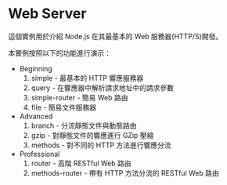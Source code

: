 # Web Server

這個實例用於介紹 Node.js 在其最基本的 Web 服務器(HTTP/S)開發。

本實例按照以下的功能進行演示：

- Beginning
  1. simple - 最基本的 HTTP 響應服務器
  2. query - 在響應器中解析請求地址中的請求參數
  3. simple-router - 簡易 Web 路由
  4. file - 簡易文件服務器
- Advanced
  1. branch - 分流靜態文件與動態路由
  2. gzip - 對靜態文件的響應進行 GZip 壓縮
  3. methods - 對不同的 HTTP 方法進行響應分流
- Professional
  1. router - 高階 RESTful Web 路由
  2. methods-router - 帶有 HTTP 方法分流的 RESTful Web 路由